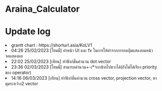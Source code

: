 # Araina_Calculator

# Update log
<li>grantt chart : https://shorturl.asia/KoLV1</li>
<li>04:26 25/02/2023 [โฮมมี่] ทำหน้า UI และ fx ในการให้ค่าจากการกดปุ่มแสดงบนหน้าจอแสดงผล</li>
<li>22:02 25/02/2023 [เทียน] ทำฟังก์ชั่นคำนวน dot vector</li>
<li>23:36 02/03/2023 [โฮมมี่] สามารถคำนวน+-/*จากซ้ายไปขวาได้(ยังไม่ได้เรียง priority ของ operator)</li>
<li>14:16 06/03/2023 [เทียน] ทำฟังก์ชั่นคำนวน cross vector, projection vector, หามุมระหว่าง2 vector</li>
